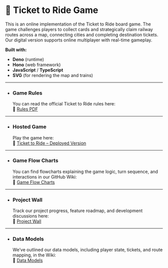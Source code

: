 # 🚂 Ticket to Ride Game

This is an online implementation of the Ticket to Ride board game. The game
challenges players to collect cards and strategically claim railway routes
across a map, connecting cities and completing destination tickets. Our digital
version supports online multiplayer with real-time gameplay.

**Built with:**

- **Deno** (runtime)
- **Hono** (web framework)
- **JavaScript** / **TypeScript**
- **SVG** (for rendering the map and trains)

---

- ### Game Rules
  You can read the official Ticket to Ride rules here:\
  🔗 [Rules PDF]()

---

- ### Hosted Game
  Play the game here:\
  🔗
  [Ticket to Ride – Deployed Version](https://ttr-qa.deno.dev/)

---

- ### Game Flow Charts
  You can find flowcharts explaining the game logic, turn sequence, and
  interactions in our GitHub Wiki:\
  🔗 [Game Flow Charts]()

---

- ### Project Wall
  Track our project progress, feature roadmap, and development discussions
  here:\
  🔗 [Project Wall]()

---

- ### Data Models
  We’ve outlined our data models, including player state, tickets, and route
  mapping, in the Wiki:\
  🔗 [Data Models]()
